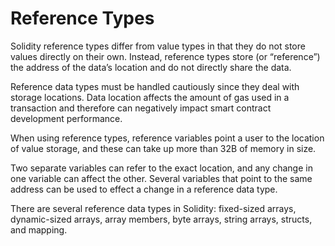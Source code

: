# Reference Types

Solidity reference types differ from value types in that they do not store values directly on their own. Instead, reference types store (or “reference”) the address of the data’s location and do not directly share the data.

Reference data types must be handled cautiously since they deal with storage locations. Data location affects the amount of gas used in a transaction and therefore can negatively impact smart contract development performance.

When using reference types, reference variables point a user to the location of value storage, and these can take up more than 32B of memory in size.

Two separate variables can refer to the exact location, and any change in one variable can affect the other. Several variables that point to the same address can be used to effect a change in a reference data type.

There are several reference data types in Solidity: fixed-sized arrays, dynamic-sized arrays, array members, byte arrays, string arrays, structs, and mapping.

